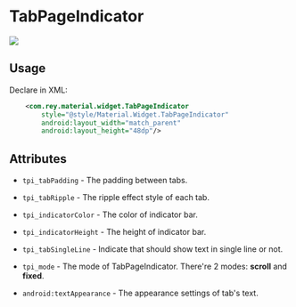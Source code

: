 TabPageIndicator
=====================

![](https://github.com/rey5137/Material/raw/master/image/tpi.gif)

Usage
------------
  Declare in XML:

```xml
    <com.rey.material.widget.TabPageIndicator
        style="@style/Material.Widget.TabPageIndicator"
        android:layout_width="match_parent"
        android:layout_height="48dp"/>
```

Attributes
------------

* `tpi_tabPadding` - The padding between tabs.

* `tpi_tabRipple` - The ripple effect style of each tab.

* `tpi_indicatorColor` - The color of indicator bar.

* `tpi_indicatorHeight` - The height of indicator bar.

* `tpi_tabSingleLine` - Indicate that should show text in single line or not.

* `tpi_mode` - The mode of TabPageIndicator. There're 2 modes: **scroll** and **fixed**.

* `android:textAppearance` - The appearance settings of tab's text.